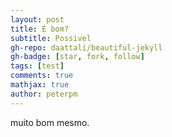 ```yaml
---
layout: post
title: É bom?
subtitle: Possivel
gh-repo: daattali/beautiful-jekyll
gh-badge: [star, fork, follow]
tags: [test]
comments: true
mathjax: true
author: peterpm
---
```


muito bom
mesmo.
